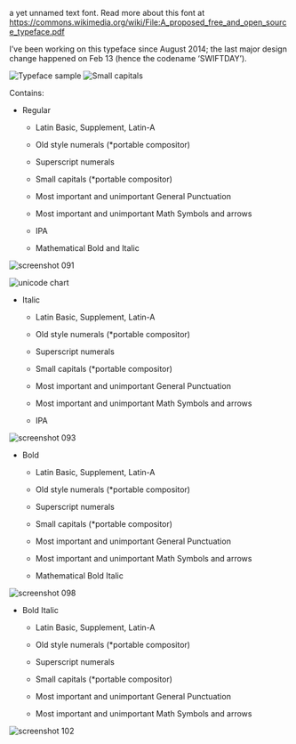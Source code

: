 a yet unnamed text font. Read more about this font at https://commons.wikimedia.org/wiki/File:A_proposed_free_and_open_source_typeface.pdf

I’ve been working on this typeface since August 2014; the last major design change happened on Feb 13 (hence the codename ‘SWIFTDAY’).

![Typeface sample](https://upload.wikimedia.org/wikipedia/commons/thumb/c/cc/Kelvinsong%E2%80%94Font_type_square.svg/700px-Kelvinsong%E2%80%94Font_type_square.svg.png)
![Small capitals](https://upload.wikimedia.org/wikipedia/commons/thumb/d/d4/SC_type_square.svg/800px-SC_type_square.svg.png)

Contains:

* Regular
  * Latin Basic, Supplement, Latin-A
  * Old style numerals (*portable compositor)
  * Superscript numerals

  * Small capitals (*portable compositor)
  
  * Most important and unimportant General Punctuation
  * Most important and unimportant Math Symbols and arrows
  
  * IPA
  
  * Mathematical Bold and Italic


![screenshot 091](https://cloud.githubusercontent.com/assets/2556986/6385811/8f41eb80-bd3d-11e4-98ac-d97d1bc0a384.png)


![unicode chart](https://cloud.githubusercontent.com/assets/2556986/6766545/9cbebe9a-cfe0-11e4-846c-5ce353307552.png)



* Italic
  * Latin Basic, Supplement, Latin-A
  * Old style numerals (*portable compositor)
  * Superscript numerals

  * Small capitals (*portable compositor)
  
  * Most important and unimportant General Punctuation
  * Most important and unimportant Math Symbols and arrows

  * IPA


![screenshot 093](https://cloud.githubusercontent.com/assets/2556986/6385813/915bda20-bd3d-11e4-98a7-66d01f898b15.png)



* Bold
  * Latin Basic, Supplement, Latin-A
  * Old style numerals (*portable compositor)
  * Superscript numerals

  * Small capitals (*portable compositor)

  * Most important and unimportant General Punctuation
  * Most important and unimportant Math Symbols and arrows

  * Mathematical Bold Italic


![screenshot 098](https://cloud.githubusercontent.com/assets/2556986/6543879/d1398dfe-c4fe-11e4-95ed-3fbf51df169c.png)



* Bold Italic
  * Latin Basic, Supplement, Latin-A
  * Old style numerals (*portable compositor)
  * Superscript numerals

  * Small capitals (*portable compositor)

  * Most important and unimportant General Punctuation
  * Most important and unimportant Math Symbols and arrows


![screenshot 102](https://cloud.githubusercontent.com/assets/2556986/6652230/c1bbd2f2-ca3e-11e4-8bf9-5faf7091c446.png)
